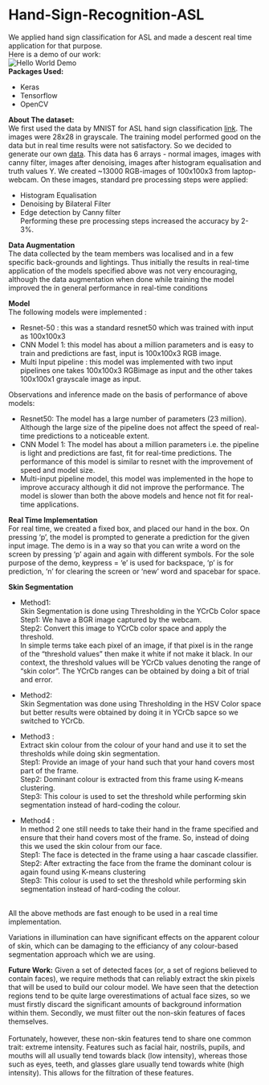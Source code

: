 # Hand-Sign-Recognition-ASL
We applied hand sign classification for ASL and made a descent real time application for that purpose.   <br>
Here is a demo of our work: <br>
![Hello World Demo](https://github.com/cs18b030/Hand-Sign-Recognition-ASL/blob/master/Hello%20World.gif)
<br>
**Packages Used:**<br>
- Keras
- Tensorflow  
- OpenCV


**About The dataset:**<br>
We first used the data by MNIST for ASL hand sign classification [link](https://www.kaggle.com/datamunge/sign-language-mnist). The images were 28x28 in grayscale. The training model performed good on the data but in real time results were not satisfactory. So we decided to generate our own [data](https://drive.google.com/file/d/1zvWoFZvQIMIGhBhWD_xMLs6_99lIOn4s/view?usp=sharing). This data has 6 arrays - normal images, images with canny filter, images after denoising, images after histogram equalisation and truth values Y. We created ~13000 RGB-images of 100x100x3 from laptop-webcam. On these images, standard pre processing steps were applied:<br>
- Histogram Equalisation  
- Denoising by Bilateral Filter  
- Edge detection by Canny filter  
Performing these pre processing steps increased the accuracy by 2-3%.


**Data Augmentation**<br>
The data collected by the team members was localised and in a few specific back-grounds and lightings. Thus initially the results in real-time application of the models specified above was not very encouraging, although the data augmentation when done while training the model improved the in general performance in real-time conditions

**Model**<br>
The following models were implemented :  
- Resnet-50 : this was a standard resnet50 which was trained with input as 100x100x3
- CNN Model 1: this model has about a million parameters and is easy to train and predictions are fast, input is 100x100x3 RGB image.
- Multi Input pipeline : this model was implemented with two input pipelines one takes 
100x100x3 RGBimage as input and the other takes 100x100x1 grayscale image as input.
  
Observations and inference made on the basis of performance of above models:  
- Resnet50: The model has a large number of parameters (23 million). Although the large size of the pipeline does not affect the speed of real-time predictions to a noticeable extent. 
- CNN Model 1: The model has about a million parameters i.e. the pipeline is light and predictions are fast, fit for real-time predictions. The performance of this model is similar to resnet with the improvement of speed and model size.
- Multi-input pipeline model, this model was implemented in the hope to improve accuracy although it did not improve the performance. The model is slower than both the above models and hence not fit for real-time applications.



**Real Time Implementation**<br>
For real time, we created a fixed box, and placed our hand in the box. On pressing ‘p’, the model is prompted to generate a prediction for the given input image. The demo is in a way so that you can write a word on the screen by pressing ‘p’ again and again with different symbols. For the sole purpose of the demo, keypress = ‘e’ is used for backspace, ‘p’ is for prediction, ‘n’ for clearing the screen or ‘new’ word and spacebar for space.





**Skin Segmentation**<br>
- Method1:<br>
Skin Segmentation is done using Thresholding in the YCrCb Color space<br>
Step1: We have a BGR image captured by the webcam. <br>
Step2: Convert this image to YCrCb color space and apply the threshold. <br>
In simple terms take each pixel of an image, if that pixel is in the range of the “threshold values” then make it white if not make it black.
In our context, the threshold values will be YCrCb values denoting the range of “skin color”. The YCrCb ranges can be obtained by doing a bit of trial and error.

- Method2:<br> Skin Segmentation was done using Thresholding in the HSV Color space but better results were obtained by doing it in YCrCb sapce so we switched to YCrCb.

- Method3 :<br>
Extract skin colour from the colour of your hand and use it to set the thresholds while doing skin segmentation.<br>
Step1: Provide an image of your hand such that your hand covers most part of the frame.<br>
Step2: Dominant colour is extracted from this frame using K-means clustering.<br>
Step3: This colour is used to set the threshold while performing skin segmentation instead of hard-coding the colour.

- Method4 : <br>
In method 2 one still needs to take their hand in the frame specified and ensure that their hand covers most of the frame.
So, instead of doing this we used the skin colour from our face.<br>
Step1: The face is detected in the frame using a haar cascade classifier.<br>
Step2: After extracting the face from the frame the dominant colour is again found using K-means clustering<br>
Step3: This colour is used to set the threshold while performing skin segmentation instead of hard-coding the colour.
<br>
All the above methods are fast enough to be used in a real time implementation.
<br>

Variations in illumination can have significant effects on the apparent colour of skin, which can be damaging to the
efficiancy of any colour-based segmentation approach which we are using.

**Future Work:**
Given a set of detected faces (or, a set of regions believed to contain faces), we require methods that can reliably extract
the skin pixels that will be used to build our colour model. We have seen that the
detection regions tend to be quite large overestimations of actual face sizes, so we must firstly discard the significant
amounts of background information within them. Secondly, we must filter out the non-skin features of faces themselves.
<br> 
<br>
Fortunately, however, these non-skin features tend to share one common trait: extreme intensity.
Features such as facial hair, nostrils, pupils, and mouths will all usually tend towards black (low intensity), whereas those
such as eyes, teeth, and glasses glare usually tend towards white (high intensity). This allows for the filtration of these
features.
